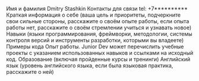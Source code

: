 Имя и фамилия
Dmitry Stashkin
Контакты для связи
tel: +7**********
Краткая информация о себе (ваша цель и приоритеты, подчеркните свои сильные стороны, расскажите о своём опыте работы, если опыта работы нет, расскажите о своём стремлении учиться и узнавать новое)
Навыки (языки программирования, фреймворки, методологии, системы контроля версий и инструменты разработки, которыми вы владеете)
Примеры кода
Опыт работы. Junior Dev может перечислить учебные проекты с указанием использованных навыков и ссылками на исходный код.
Образование (включая пройденные курсы и тренинги)
Английский язык (уровень английского языка, если была языковая практика, расскажите о ней)
